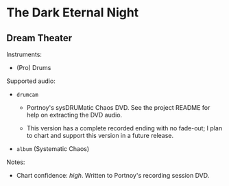 # The Dark Eternal Night

## Dream Theater

Instruments:

  * (Pro) Drums

Supported audio:

  * `drumcam`

    * Portnoy's sysDRUMatic Chaos DVD. See the project README for help on extracting the DVD audio.

    * This version has a complete recorded ending with no fade-out; I plan to chart and support this version in a future release.

  * `album` (Systematic Chaos)

Notes:

  * Chart confidence: *high*. Written to Portnoy's recording session DVD.

